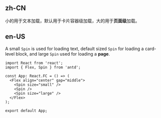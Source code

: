 ## zh-CN

小的用于文本加载，默认用于卡片容器级加载，大的用于**页面级**加载。

## en-US

A small `Spin` is used for loading text, default sized `Spin` for loading a card-level block, and large `Spin` used for loading a **page**.
```tsx
import React from 'react';
import { Flex, Spin } from 'antd';

const App: React.FC = () => (
  <Flex align="center" gap="middle">
    <Spin size="small" />
    <Spin />
    <Spin size="large" />
  </Flex>
);

export default App;
```
